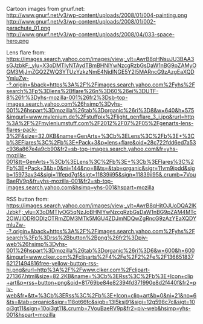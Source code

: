 Cartoon images from gnurf.net:  
http://www.gnurf.net/v3/wp-content/uploads/2008/01/004-painting.png
http://www.gnurf.net/v3/wp-content/uploads/2008/01/002-parachute_01.png  
http://www.gnurf.net/v3/wp-content/uploads/2008/04/033-space-hero.png  

Lens flare from:  
https://images.search.yahoo.com/images/view;_ylt=AwrB8qHNsuJU3BAA3sGJzbkF;_ylu=X3oDMTIyNTAydTBmBHNlYwNzcgRzbGsDaW1nBG9pZAMyOGM3MjJmZGQ2ZWQ3YTUzYzkzNmE4NjdlNGE5Y2I5MARncG9zAzgEaXQDYmluZw--?.origin=&back=https%3A%2F%2Fimages.search.yahoo.com%2Fyhs%2Fsearch%3Fp%3Dlens%2Bflare%26n%3D60%26ei%3DUTF-8%26fr%3Dyhs-mozilla-001%26fr2%3Dsb-top-images.search.yahoo.com%26hsimp%3Dyhs-001%26hspart%3Dmozilla%26tab%3Dorganic%26ri%3D8&w=640&h=575&imgurl=www.mylenium.de%2Fstuffpix%2Flight_genflare_3_i.jpg&rurl=http%3A%2F%2Fmyleniumstuff.com%2F2012%2F07%2F05%2Fgenarts-lens-flares-pack-3%2F&size=32.0KB&name=GenArts+%3Cb%3ELens%3C%2Fb%3E+%3Cb%3EFlares%3C%2Fb%3E+Pack+3&p=lens+flare&oid=28c722fdd6ed7a53c936a867e4a9cb90&fr2=sb-top-images.search.yahoo.com&fr=yhs-mozilla-001&tt=GenArts+%3Cb%3ELens%3C%2Fb%3E+%3Cb%3EFlares%3C%2Fb%3E+Pack+3&b=0&ni=144&no=8&ts=&tab=organic&sigr=11vm9ipdd&sigb=15973av34&sigi=11fepd7gf&sigt=11839ii95&sign=11839ii95&.crumb=7VouBaeRV9p&fr=yhs-mozilla-001&fr2=sb-top-images.search.yahoo.com&hsimp=yhs-001&hspart=mozilla  

RSS button from:  
https://images.search.yahoo.com/images/view;_ylt=AwrB8qHitOJUoDQA2lKJzbkF;_ylu=X3oDMTIyOG5qNzJoBHNlYwNzcgRzbGsDaW1nBG9pZAM4MTc2OWJlODRlODIzOTRmZDM3MTk5MGU4ZDJmNDQwZgRncG9zAzYEaXQDYmluZw--?.origin=&back=https%3A%2F%2Fimages.search.yahoo.com%2Fyhs%2Fsearch%3Fp%3Drss%2Bbutton%2Bpng%26fr2%3Dpiv-web%26hsimp%3Dyhs-001%26hspart%3Dmozilla%26tab%3Dorganic%26ri%3D6&w=600&h=600&imgurl=www.clker.com%2Fcliparts%2F4%2Fe%2F2%2Fe%2F13665183762121494816free-yellow-button-rss-hi.png&rurl=http%3A%2F%2Fwww.clker.com%2Fclipart-271367.html&size=82.2KB&name=%3Cb%3ERss%3C%2Fb%3E+Icon+clip+art&p=rss+button+png&oid=81769be84e82394fd371990e8d2f440f&fr2=piv-web&fr=&tt=%3Cb%3ERss%3C%2Fb%3E+Icon+clip+art&b=0&ni=21&no=6&ts=&tab=organic&sigr=118ot66fc&sigb=13l5ksj91&sigi=12g598c7c&sigt=10oi3gt11&sign=10oi3gt11&.crumb=7VouBaeRV9p&fr2=piv-web&hsimp=yhs-001&hspart=mozilla